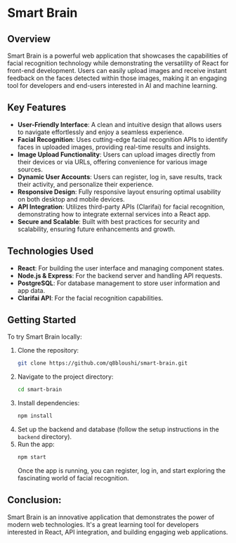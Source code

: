 # Smart Brain

## Overview

Smart Brain is a powerful web application that showcases the capabilities of facial recognition technology while demonstrating the versatility of React for front-end development. Users can easily upload images and receive instant feedback on the faces detected within those images, making it an engaging tool for developers and end-users interested in AI and machine learning.

## Key Features

- **User-Friendly Interface**: A clean and intuitive design that allows users to navigate effortlessly and enjoy a seamless experience.
- **Facial Recognition**: Uses cutting-edge facial recognition APIs to identify faces in uploaded images, providing real-time results and insights.
- **Image Upload Functionality**: Users can upload images directly from their devices or via URLs, offering convenience for various image sources.
- **Dynamic User Accounts**: Users can register, log in, save results, track their activity, and personalize their experience.
- **Responsive Design**: Fully responsive layout ensuring optimal usability on both desktop and mobile devices.
- **API Integration**: Utilizes third-party APIs (Clarifai) for facial recognition, demonstrating how to integrate external services into a React app.
- **Secure and Scalable**: Built with best practices for security and scalability, ensuring future enhancements and growth.

## Technologies Used

- **React**: For building the user interface and managing component states.
- **Node.js & Express**: For the backend server and handling API requests.
- **PostgreSQL**: For database management to store user information and app data.
- **Clarifai API**: For the facial recognition capabilities.

## Getting Started

To try Smart Brain locally:

1. Clone the repository:
   ```bash
   git clone https://github.com/q8bloushi/smart-brain.git
   ```
2. Navigate to the project directory:
   ```bash
   cd smart-brain
   ```
3. Install dependencies:
   ```bash
   npm install
   ```
4. Set up the backend and database (follow the setup instructions in the ```backend``` directory).
5. Run the app:
   ```bash
   npm start
   ```
   Once the app is running, you can register, log in, and start exploring the fascinating world of facial recognition.
## Conclusion:
Smart Brain is an innovative application that demonstrates the power of modern web technologies. It's a great learning tool for developers interested in React, API integration, and building engaging web applications.
